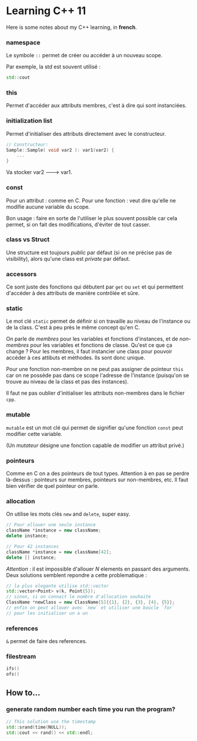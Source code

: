 # Learning C++ 11

Here is some notes about my C++ learning, in **french**.

### namespace

Le symbole `::` permet de créer ou accéder à un nouveau scope.

Par exemple, la std est souvent utilisé :

``` c++
std::cout
```

### this

Permet d'accéder aux attributs membres, c'est à dire qui sont instanciées.

### initialization list

Permet d'initialiser des attributs directement avec le constructeur.

``` c++
// Constructeur:
Sample::Sample( void var2 ): var1(var2) {
	...
}
```

Va stocker var2 ---> var1.

### const

Pour un attribut : comme en C.
Pour une fonction : veut dire qu'elle ne modifie aucune variable du scope.

Bon usage : faire en sorte de l'utiliser le plus souvent possible car cela permet, si on fait des modifications, d'éviter de tout casser.

### class vs Struct

Une structure est toujours _public_ par défaut (si on ne précise pas de visibility), alors qu'une class est _private_ par défaut.

### accessors

Ce sont juste des fonctions qui débutent par `get` ou `set` et qui permettent d'accéder à des attributs de manière contrôlée et sûre.

### static

Le mot clé `static` permet de définir si on travaille au niveau de l'instance ou de la class. C'est à peu près le même concept qu'en C.

On parle de _membres_ pour les variables et fonctions d'instances, et de _non-membres_ pour les variables et fonctions de classe. Qu'est ce que ça change ? Pour les membres, il faut instancier une class pour pouvoir accéder à ces attibuts et méthodes. Ils sont donc unique.

Pour une fonction non-membre on ne peut pas assigner de pointeur `this` car on ne possède pas dans ce scope l'adresse de l'instance (puisqu'on se trouve au niveau de la class et pas des instances).

Il faut ne pas oublier d'initialiser les attributs non-membres dans le fichier `cpp`.

### mutable

`mutable` est un mot clé qui permet de signifier qu'une fonction `const` peut modifier cette variable.

(Un _mutateur_ désigne une fonction capable de modifier un attribut privé.)

### pointeurs

Comme en C on a des pointeurs de tout types. Attention à en pas se perdre là-dessus : pointeurs sur membres, pointeurs sur non-membres, etc. Il faut bien vérifier de quel pointeur on parle.

### allocation

On utilise les mots clés `new` and `delete`, super easy.

``` c++
// Pour allouer une seule instance
className *instance = new className;
delete instance;

// Pour 42 instances
className *instance = new className[42];
delete [] instance;
```

_Attention_ : il est impossible d'allouer _N_ elements en passant des arguments. Deux solutions semblent repondre a cette problematique :

``` c++
// la plus elegante utilise std::vector
std::vector<Point> v(k, Point{5});
// sinon, si on connait le nombre d'allocation souhaite
ClassName *newClass = new ClassName[5]{{1}, {2}, {3}, {4}, {5}};
// enfin on peut allouer avec `new` et utiliser une boucle `for`
// pour les initialiser un a un
```

### references

`&` permet de faire des references.

### filestream

``` c++
ifs()
ofs()
```
## How to...

### generate random number each time you run the program?

``` c++
// This solution use the timestamp
std::srand(time(NULL));
std::cout << rand() << std::endl;
```
